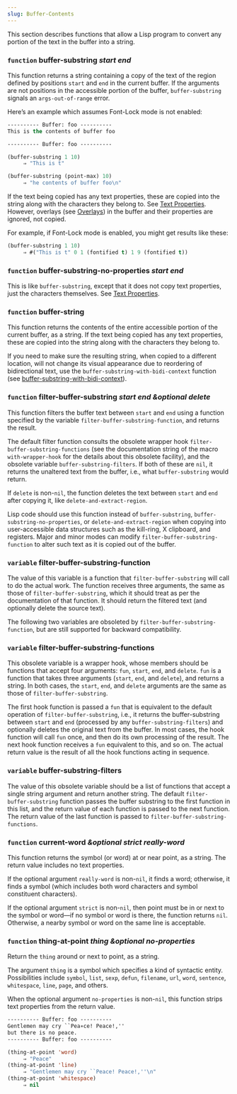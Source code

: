 ```yaml
---
slug: Buffer-Contents
---
```


This section describes functions that allow a Lisp program to convert any portion of the text in the buffer into a string.

### <span className="tag function">`function`</span> **buffer-substring** *start end*

This function returns a string containing a copy of the text of the region defined by positions `start` and `end` in the current buffer. If the arguments are not positions in the accessible portion of the buffer, `buffer-substring` signals an `args-out-of-range` error.

Here’s an example which assumes Font-Lock mode is not enabled:

```lisp
---------- Buffer: foo ----------
This is the contents of buffer foo

---------- Buffer: foo ----------
```



```lisp
(buffer-substring 1 10)
     ⇒ "This is t"
```

```lisp
(buffer-substring (point-max) 10)
     ⇒ "he contents of buffer foo\n"
```

If the text being copied has any text properties, these are copied into the string along with the characters they belong to. See [Text Properties](Text-Properties). However, overlays (see [Overlays](Overlays)) in the buffer and their properties are ignored, not copied.

For example, if Font-Lock mode is enabled, you might get results like these:

```lisp
(buffer-substring 1 10)
     ⇒ #("This is t" 0 1 (fontified t) 1 9 (fontified t))
```

### <span className="tag function">`function`</span> **buffer-substring-no-properties** *start end*

This is like `buffer-substring`, except that it does not copy text properties, just the characters themselves. See [Text Properties](Text-Properties).

### <span className="tag function">`function`</span> **buffer-string**

This function returns the contents of the entire accessible portion of the current buffer, as a string. If the text being copied has any text properties, these are copied into the string along with the characters they belong to.

If you need to make sure the resulting string, when copied to a different location, will not change its visual appearance due to reordering of bidirectional text, use the `buffer-substring-with-bidi-context` function (see [buffer-substring-with-bidi-context](Bidirectional-Display)).

### <span className="tag function">`function`</span> **filter-buffer-substring** *start end \&optional delete*

This function filters the buffer text between `start` and `end` using a function specified by the variable `filter-buffer-substring-function`, and returns the result.

The default filter function consults the obsolete wrapper hook `filter-buffer-substring-functions` (see the documentation string of the macro `with-wrapper-hook` for the details about this obsolete facility), and the obsolete variable `buffer-substring-filters`. If both of these are `nil`, it returns the unaltered text from the buffer, i.e., what `buffer-substring` would return.

If `delete` is non-`nil`, the function deletes the text between `start` and `end` after copying it, like `delete-and-extract-region`.

Lisp code should use this function instead of `buffer-substring`, `buffer-substring-no-properties`, or `delete-and-extract-region` when copying into user-accessible data structures such as the kill-ring, X clipboard, and registers. Major and minor modes can modify `filter-buffer-substring-function` to alter such text as it is copied out of the buffer.

### <span className="tag variable">`variable`</span> **filter-buffer-substring-function**

The value of this variable is a function that `filter-buffer-substring` will call to do the actual work. The function receives three arguments, the same as those of `filter-buffer-substring`, which it should treat as per the documentation of that function. It should return the filtered text (and optionally delete the source text).

The following two variables are obsoleted by `filter-buffer-substring-function`, but are still supported for backward compatibility.

### <span className="tag variable">`variable`</span> **filter-buffer-substring-functions**

This obsolete variable is a wrapper hook, whose members should be functions that accept four arguments: `fun`, `start`, `end`, and `delete`. `fun` is a function that takes three arguments (`start`, `end`, and `delete`), and returns a string. In both cases, the `start`, `end`, and `delete` arguments are the same as those of `filter-buffer-substring`.

The first hook function is passed a `fun` that is equivalent to the default operation of `filter-buffer-substring`, i.e., it returns the buffer-substring between `start` and `end` (processed by any `buffer-substring-filters`) and optionally deletes the original text from the buffer. In most cases, the hook function will call `fun` once, and then do its own processing of the result. The next hook function receives a `fun` equivalent to this, and so on. The actual return value is the result of all the hook functions acting in sequence.

### <span className="tag variable">`variable`</span> **buffer-substring-filters**

The value of this obsolete variable should be a list of functions that accept a single string argument and return another string. The default `filter-buffer-substring` function passes the buffer substring to the first function in this list, and the return value of each function is passed to the next function. The return value of the last function is passed to `filter-buffer-substring-functions`.

### <span className="tag function">`function`</span> **current-word** *\&optional strict really-word*

This function returns the symbol (or word) at or near point, as a string. The return value includes no text properties.

If the optional argument `really-word` is non-`nil`, it finds a word; otherwise, it finds a symbol (which includes both word characters and symbol constituent characters).

If the optional argument `strict` is non-`nil`, then point must be in or next to the symbol or word—if no symbol or word is there, the function returns `nil`. Otherwise, a nearby symbol or word on the same line is acceptable.

### <span className="tag function">`function`</span> **thing-at-point** *thing \&optional no-properties*

Return the `thing` around or next to point, as a string.

The argument `thing` is a symbol which specifies a kind of syntactic entity. Possibilities include `symbol`, `list`, `sexp`, `defun`, `filename`, `url`, `word`, `sentence`, `whitespace`, `line`, `page`, and others.

When the optional argument `no-properties` is non-`nil`, this function strips text properties from the return value.

```lisp
---------- Buffer: foo ----------
Gentlemen may cry ``Pea∗ce! Peace!,''
but there is no peace.
---------- Buffer: foo ----------

(thing-at-point 'word)
     ⇒ "Peace"
(thing-at-point 'line)
     ⇒ "Gentlemen may cry ``Peace! Peace!,''\n"
(thing-at-point 'whitespace)
     ⇒ nil
```

